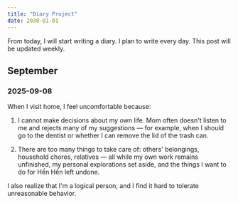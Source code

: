 ```yaml
---
title: "Diary Project"
date: 2030-01-01
---
```


From today, I will start writing a diary. I plan to write every day. This post will be updated weekly.

## September
### 2025-09-08
When I visit home, I feel uncomfortable because:

1. I cannot make decisions about my own life. Mom often doesn't listen to me and rejects many of my suggestions — for example, when I should go to the dentist or whether I can remove the lid of the trash can.

2. There are too many things to take care of: others' belongings, household chores, relatives — all while my own work remains unfinished, my personal explorations set aside, and the things I want to do for Hến Hến left undone.

I also realize that I'm a logical person, and I find it hard to tolerate unreasonable behavior.
